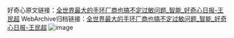好奇心原文链接：[全世界最大的手环厂商也搞不定过敏问题_智能_好奇心日报-王民超](https://www.qdaily.com/articles/6406.html)
WebArchive归档链接：[全世界最大的手环厂商也搞不定过敏问题_智能_好奇心日报-王民超](http://web.archive.org/web/20190623170257/https://www.qdaily.com/articles/6406.html)
![image](http://ww3.sinaimg.cn/large/007d5XDply1g3w9tz82goj30u03h41hf)